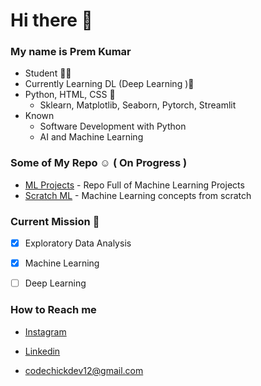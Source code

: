 # Hi there 👋

<!--
**Codechickdev/codechickdev** is a ✨ _special_ ✨ repository because its `README.md` (this file) appears on your GitHub profile.

Here are some ideas to get you started:

- 🔭 I’m currently working on ...
- 🌱 I’m currently learning ...
- 👯 I’m looking to collaborate on ...
- 🤔 I’m looking for help with ...
- 💬 Ask me about ...
- 📫 How to reach me: ...
- 😄 Pronouns: ...
- ⚡ Fun fact: ...
-->

### My name is **Prem Kumar**

- Student 👩‍🎓
- Currently Learning DL (Deep Learning )🦾
- Python, HTML, CSS 🌱
  - Sklearn, Matplotlib, Seaborn, Pytorch, Streamlit
- Known
  - Software Development with Python
  - AI and Machine Learning

### Some of My Repo ☺ ( On Progress )
- [ML Projects](https://github.com/Codechickdev/ML_Projects) - Repo Full of Machine Learning Projects
- [Scratch ML](https://github.com/Codechickdev/Scratch_ML) - Machine Learning concepts from scratch

### Current Mission 🚀

- [x] Exploratory Data Analysis
- [x] Machine Learning
- [ ] Deep Learning


### How to Reach me
- [Instagram](https://www.instagram.com/codechickdev/)
- [Linkedin](https://www.linkedin.com/in/premkumarv12/)

- codechickdev12@gmail.com
